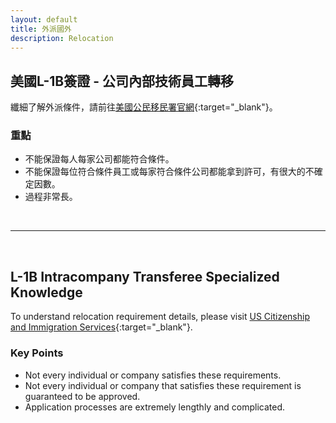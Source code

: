```yaml
---
layout: default
title: 外派國外
description: Relocation
---
```


## 美國L-1B簽證 - 公司內部技術員工轉移

纖細了解外派條件，請前往[美國公民移民署官網](https://www.uscis.gov/working-united-states/temporary-workers/l-1b-intracompany-transferee-specialized-knowledge){:target="_blank"}。

### 重點
* 不能保證每人每家公司都能符合條件。
* 不能保證每位符合條件員工或每家符合條件公司都能拿到許可，有很大的不確定因數。
* 過程非常長。

<br>

---

<br>

## L-1B Intracompany Transferee Specialized Knowledge

To understand relocation requirement details, please visit [US Citizenship and Immigration Services](https://www.uscis.gov/working-united-states/temporary-workers/l-1b-intracompany-transferee-specialized-knowledge){:target="_blank"}.

### Key Points
* Not every individual or company satisfies these requirements.
* Not every individual or company that satisfies these requirement is guaranteed to be approved.
* Application processes are extremely lengthly and complicated.